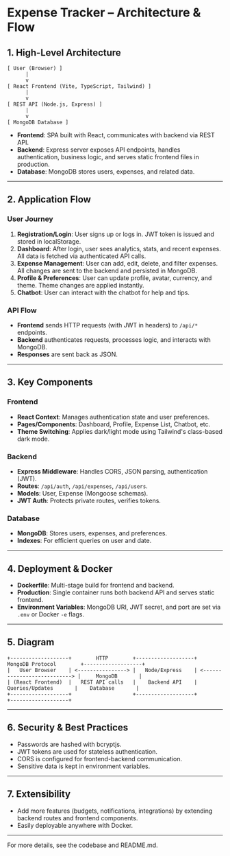 # Expense Tracker – Architecture & Flow



## 1. High-Level Architecture

```
[ User (Browser) ]
      |
      v
[ React Frontend (Vite, TypeScript, Tailwind) ]
      |
      v
[ REST API (Node.js, Express) ]
      |
      v
[ MongoDB Database ]
```

- **Frontend**: SPA built with React, communicates with backend via REST API.
- **Backend**: Express server exposes API endpoints, handles authentication, business logic, and serves static frontend files in production.
- **Database**: MongoDB stores users, expenses, and related data.

---

## 2. Application Flow

### User Journey
1. **Registration/Login**: User signs up or logs in. JWT token is issued and stored in localStorage.
2. **Dashboard**: After login, user sees analytics, stats, and recent expenses. All data is fetched via authenticated API calls.
3. **Expense Management**: User can add, edit, delete, and filter expenses. All changes are sent to the backend and persisted in MongoDB.
4. **Profile & Preferences**: User can update profile, avatar, currency, and theme. Theme changes are applied instantly.
5. **Chatbot**: User can interact with the chatbot for help and tips.

### API Flow
- **Frontend** sends HTTP requests (with JWT in headers) to `/api/*` endpoints.
- **Backend** authenticates requests, processes logic, and interacts with MongoDB.
- **Responses** are sent back as JSON.

---

## 3. Key Components

### Frontend
- **React Context**: Manages authentication state and user preferences.
- **Pages/Components**: Dashboard, Profile, Expense List, Chatbot, etc.
- **Theme Switching**: Applies dark/light mode using Tailwind's class-based dark mode.

### Backend
- **Express Middleware**: Handles CORS, JSON parsing, authentication (JWT).
- **Routes**: `/api/auth`, `/api/expenses`, `/api/users`.
- **Models**: User, Expense (Mongoose schemas).
- **JWT Auth**: Protects private routes, verifies tokens.

### Database
- **MongoDB**: Stores users, expenses, and preferences.
- **Indexes**: For efficient queries on user and date.

---

## 4. Deployment & Docker
- **Dockerfile**: Multi-stage build for frontend and backend.
- **Production**: Single container runs both backend API and serves static frontend.
- **Environment Variables**: MongoDB URI, JWT secret, and port are set via `.env` or Docker `-e` flags.

---

## 5. Diagram

```
+-------------------+        HTTP        +-------------------+        MongoDB Protocol        +-------------------+
|   User Browser    | <----------------> |   Node/Express    | <---------------------------> |     MongoDB       |
| (React Frontend)  |   REST API calls   |    Backend API    |        Queries/Updates       |    Database       |
+-------------------+                    +-------------------+                              +-------------------+
```

---

## 6. Security & Best Practices
- Passwords are hashed with bcryptjs.
- JWT tokens are used for stateless authentication.
- CORS is configured for frontend-backend communication.
- Sensitive data is kept in environment variables.

---

## 7. Extensibility
- Add more features (budgets, notifications, integrations) by extending backend routes and frontend components.
- Easily deployable anywhere with Docker.

---

For more details, see the codebase and README.md. 
